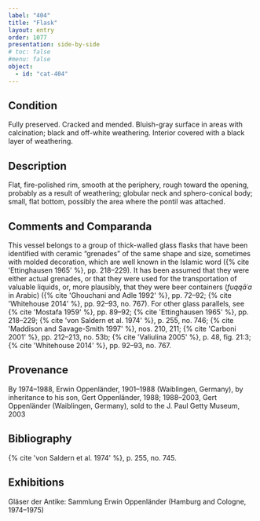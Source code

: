 ```yaml
---
label: "404"
title: "Flask"
layout: entry
order: 1077
presentation: side-by-side
# toc: false
#menu: false 
object:
  - id: "cat-404"
---
```


## Condition

Fully preserved. Cracked and mended. Bluish-gray surface in areas with calcination; black and off-white weathering. Interior covered with a black layer of weathering.

## Description

Flat, fire-polished rim, smooth at the periphery, rough toward the opening, probably as a result of weathering; globular neck and sphero-conical body; small, flat bottom, possibly the area where the pontil was attached.

## Comments and Comparanda

This vessel belongs to a group of thick-walled glass flasks that have been identified with ceramic “grenades” of the same shape and size, sometimes with molded decoration, which are well known in the Islamic word ({% cite 'Ettinghausen 1965' %}, pp. 218–229). It has been assumed that they were either actual grenades, or that they were used for the transportation of valuable liquids, or, more plausibly, that they were beer containers (*fuqqāʿa* in Arabic) ({% cite 'Ghouchani and Adle 1992' %}, pp. 72–92; {% cite 'Whitehouse 2014' %}, pp. 92–93, no. 767). For other glass parallels, see {% cite 'Mostafa 1959' %}, pp. 89–92; {% cite 'Ettinghausen 1965' %}, pp. 218–229; {% cite 'von Saldern et al. 1974' %}, p. 255, no. 746; {% cite 'Maddison and Savage-Smith 1997' %}, nos. 210, 211; {% cite 'Carboni 2001' %}, pp. 212–213, no. 53b; {% cite 'Valiulina 2005' %}, p. 48, fig. 21:3; {% cite 'Whitehouse 2014' %}, pp. 92–93, no. 767.

## Provenance

By 1974–1988, Erwin Oppenländer, 1901–1988 (Waiblingen, Germany), by inheritance to his son, Gert Oppenländer, 1988; 1988–2003, Gert Oppenländer (Waiblingen, Germany), sold to the J. Paul Getty Museum, 2003

## Bibliography

{% cite 'von Saldern et al. 1974' %}, p. 255, no. 745.

## Exhibitions

Gläser der Antike: Sammlung Erwin Oppenländer (Hamburg and Cologne, 1974–1975)
